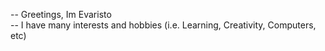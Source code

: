 -- Greetings, Im Evaristo<br/>
-- I have many interests and hobbies (i.e. Learning, Creativity, Computers, etc) <br/>

